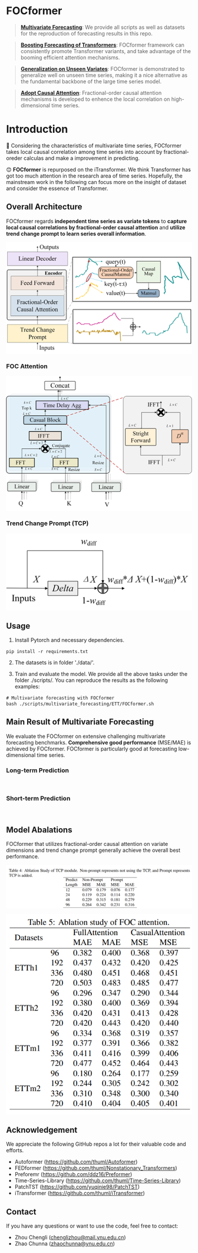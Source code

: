 # FOCformer
> **[Multivariate Forecasting](./scripts/multivariate_forecasting/README.md)**: We provide all scripts as well as datasets for the reproduction of forecasting results in this repo.

> **[Boosting Forecasting of Transformers](./scripts/boost_performance/README.md)**:  FOCformer framework can consistently promote Transformer variants, and take advantage of the booming efficient attention mechanisms.

> **[Generalization on Unseen Variates](scripts/variate_generalization/README.md)**: FOCformer is demonstrated to generalize well on unseen time series, making it a nice alternative as the fundamental backbone of the large time series model.

> **[Adopt Causal Attention](scripts/model_efficiency/README.md)**: Fractional-order causal attention mechanisms is developed to enhence the local correlation on high-dimensional time series.

# Introduction

🌟 Considering the characteristics of multivariate time series, FOCformer takes local causal correlation among time series into account by fractional-oreder calculas and make a improvement in predicting.


😊 **FOCformer** is repurposed on the iTransformer. We think Transformer has got too much attention in the research area of time series. Hopefully, the mainstream work in the following can focus more on the insight of dataset and consider the essence of Transformer.


## Overall Architecture

FOCformer regards **independent time series as variate tokens** to **capture local causal correlations by fractional-order causal attention** and **utilize trend change prompt to learn series overall information**.

<p align="center">
<img src="./figures/Architecture.png" alt="" align=center />
</p>

### FOC Attention
<p align="center">
<img src="./figures/CausalAttention.png"  alt="" align=center />
</p>

### Trend Change Prompt (TCP)
<p align="center">
<img src="./figures/Trend_Change_Prompt.png"  alt="" align=center />
</p>

## Usage 

1. Install Pytorch and necessary dependencies.

```
pip install -r requirements.txt
```

2. The datasets is in folder './data/'.

3. Train and evaluate the model. We provide all the above tasks under the folder ./scripts/. You can reproduce the results as the following examples:

```
# Multivariate forecasting with FOCformer
bash ./scripts/multivariate_forecasting/ETT/FOCformer.sh
```


## Main Result of Multivariate Forecasting
We evaluate the FOCformer on extensive challenging multivariate forecasting benchmarks. **Comprehensive good performance** (MSE/MAE) is achieved by FOCformer. FOCformer is particularly good at forecasting low-dimensional time series.

### Long-term Prediction
<p align="center">
<img src="./figures/Long-term.png" alt="" align=center />
</p>

### Short-term Prediction
<p align="center">
<img src="./figures/Short-term.png" alt="" align=center />
</p>


## Model Abalations

FOCformer that utilizes fractional-order causal attention on variate dimensions and trend change prompt generally achieve the overall best performance. 

<p align="center">
<img src="./figures/TCP.png" alt="" align=center />
</p>

<p align="center">
<img src="./figures/FOC.png" alt="" align=center />
</p>



## Acknowledgement

We appreciate the following GitHub repos a lot for their valuable code and efforts.
- Autoformer (https://github.com/thuml/Autoformer)
- FEDformer (https://github.com/thuml/Nonstationary_Transformers)
- Preforemr (https://github.com/ddz16/Preformer)
- Time-Series-Library (https://github.com/thuml/Time-Series-Library)
- PatchTST (https://github.com/yuqinie98/PatchTST)
- iTransformer (https://github.com/thuml/iTransformer)

## Contact

If you have any questions or want to use the code, feel free to contact:
* Zhou Chengli (chenglizhou@mail.ynu.edu.cn)
* Zhao Chunna (zhaochunna@ynu.edu.cn)
